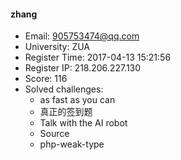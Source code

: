 #### zhang  

* Email: 905753474@qq.com  
* University: ZUA  
* Register Time: 2017-04-13 15:21:56  
* Register IP: 218.206.227.130  
* Score: 116  
* Solved challenges: 
  * as fast as you can  
  * 真正的签到题  
  * Talk with the AI robot  
  * Source  
  * php-weak-type  
